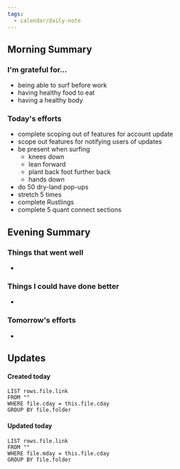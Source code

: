 ```yaml
---
tags:
  - calendar/daily-note
---
```


## Morning Summary

### I'm grateful for...

- being able to surf before work
- having healthy food to eat
- having a healthy body

### Today's efforts

- complete scoping out of features for account update
- scope out features for notifying users of updates
- be present when surfing
	- knees down
	- lean forward
	- plant back foot further back
	- hands down
- do 50 dry-land pop-ups
- stretch 5 times
- complete Rustlings
- complete 5 quant connect sections

## Evening Summary

### Things that went well

-

### Things I could have done better

-

### Tomorrow's efforts

-

## Updates

#### Created today

```dataview
LIST rows.file.link
FROM ""
WHERE file.cday = this.file.cday
GROUP BY file.folder
```

#### Updated today

```dataview
LIST rows.file.link
FROM ""
WHERE file.mday = this.file.cday
GROUP BY file.folder
```
